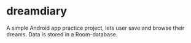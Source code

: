 # dreamdiary
A simple Android app practice project, lets user save and browse their dreams. Data is stored in a Room-database.

